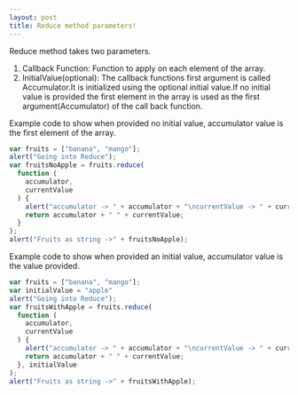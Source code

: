 ```yaml
---
layout: post
title: Reduce method parameters!
---
```

Reduce method takes two parameters. 
1. Callback Function: Function to apply on each element of the array.
2. InitialValue(optional): The callback functions first argument is called Accumulator.It is initialized using the optional initial value.If no initial value is provided the first element in the array is used as the first argument(Accumulator) of the call back function.

Example code to show when provided no initial value, accumulator value is the first element of the array.
```javascript
var fruits = ["banana", "mango"];
alert("Going into Reduce");
var fruitsNoApple = fruits.reduce(
  function (
    accumulator,
    currentValue
  ) {
  	alert("accumulator -> " + accumulator + "\ncurrentValue -> " + currentValue);
    return accumulator + " " + currentValue;
  }
);
alert("Fruits as string ->" + fruitsNoApple);
```

Example code to show when provided an initial value, accumulator value is the value provided.

```javascript
var fruits = ["banana", "mango"];
var initialValue = "apple"
alert("Going into Reduce");
var fruitsWithApple = fruits.reduce(
  function (
    accumulator,
    currentValue
  ) {
  	alert("accumulator -> " + accumulator + "\ncurrentValue -> " + currentValue);
    return accumulator + " " + currentValue;
  }, initialValue
);
alert("Fruits as string ->" + fruitsWithApple);
```
